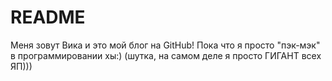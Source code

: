 # README
Меня зовут Вика и это мой блог на GitHub!
Пока что я просто "пэк-мэк" в программировании хы:)
(шутка, на самом деле я просто ГИГАНТ всех ЯП)))
